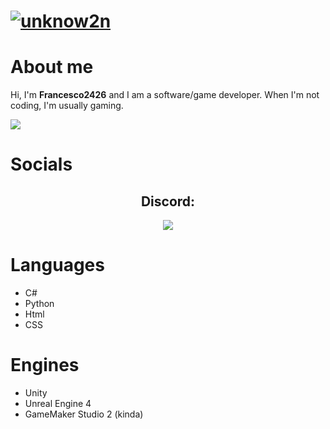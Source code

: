 # [![unknow2n](https://user-images.githubusercontent.com/77923481/146055595-ff6aac97-115b-4407-91df-ff3b120dc3ee.png)](https://www.youtube.com/channel/UCdxi-aZZeJrkKtwVLjJgGUQ)

# About me
Hi, I'm **Francesco2426** and I am a software/game developer. When I'm not coding, I'm usually gaming.

<img src="https://komarev.com/ghpvc/?username=Francesco2426">

# Socials
  <h2 align="center">Discord:</h2>
  <p align="center">
    <img src="https://discord.c99.nl/widget/theme-1/508769156536205313.png" />
  </p>
 
# Languages 
- C#
- Python
- Html
- CSS

# Engines 
- Unity
- Unreal Engine 4
- GameMaker Studio 2 (kinda)
